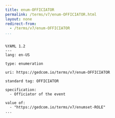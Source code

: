 ```yaml
---
title: enum-OFFICIATOR
permalink: /terms/v7/enum-OFFICIATOR.html
layout: none
redirect-from:
  - /terms/v7/enum-OFFICIATOR
...
```


```

%YAML 1.2
---
lang: en-US

type: enumeration

uri: https://gedcom.io/terms/v7/enum-OFFICIATOR

standard tag: OFFICIATOR

specification:
  - Officiator of the event

value of:
  - "https://gedcom.io/terms/v7/enumset-ROLE"
...

```
